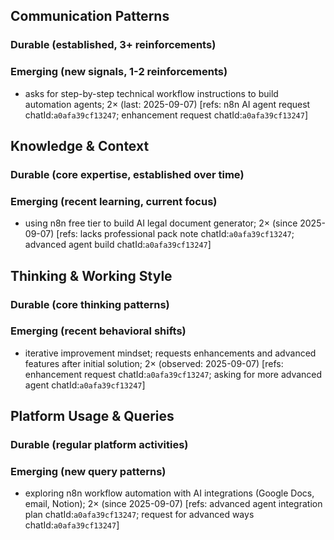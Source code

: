## Communication Patterns
### Durable (established, 3+ reinforcements)

### Emerging (new signals, 1-2 reinforcements)
- asks for step-by-step technical workflow instructions to build automation agents; 2× (last: 2025-09-07) [refs: n8n AI agent request chatId:`a0afa39cf13247`; enhancement request chatId:`a0afa39cf13247`]

## Knowledge & Context
### Durable (core expertise, established over time)

### Emerging (recent learning, current focus)  
- using n8n free tier to build AI legal document generator; 2× (since 2025-09-07) [refs: lacks professional pack note chatId:`a0afa39cf13247`; advanced agent build chatId:`a0afa39cf13247`]

## Thinking & Working Style
### Durable (core thinking patterns)

### Emerging (recent behavioral shifts)
- iterative improvement mindset; requests enhancements and advanced features after initial solution; 2× (observed: 2025-09-07) [refs: enhancement request chatId:`a0afa39cf13247`; asking for more advanced agent chatId:`a0afa39cf13247`]

## Platform Usage & Queries
### Durable (regular platform activities)

### Emerging (new query patterns)
- exploring n8n workflow automation with AI integrations (Google Docs, email, Notion); 2× (since 2025-09-07) [refs: advanced agent integration plan chatId:`a0afa39cf13247`; request for advanced ways chatId:`a0afa39cf13247`]
